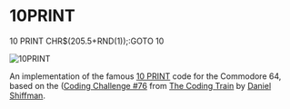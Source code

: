 # 10PRINT
10 PRINT CHR$(205.5+RND(1));:GOTO 10

![10PRINT](https://xfx.net/stackoverflow/10print/10print.png)

An implementation of the famous [10 PRINT](https://10print.org/) code for the Commodore 64, based on the ([Coding Challenge #76](https://www.youtube.com/watch?v=bEyTZ5ZZxZs) from [The Coding Train](https://www.youtube.com/user/shiffman) by [Daniel Shiffman](http://shiffman.net/).
